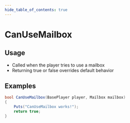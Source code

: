 ```yaml
---
hide_table_of_contents: true
---
```


# CanUseMailbox

## Usage

* Called when the player tries to use a mailbox
* Returning true or false overrides default behavior

## Examples

```csharp title=""
bool CanUseMailbox(BasePlayer player, Mailbox mailbox)
{
    Puts("CanUseMailbox works!");
    return true;
}
```
